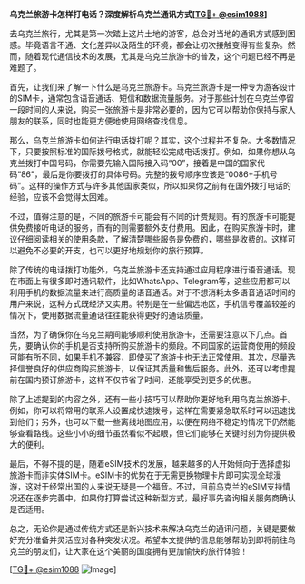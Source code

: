 **乌克兰旅游卡怎样打电话？深度解析乌克兰通讯方式[[TG💪+ @esim1088](https://t.me/s/esim1088)]**

去乌克兰旅行，尤其是第一次踏上这片土地的游客，总会对当地的通讯方式感到困惑。毕竟语言不通、文化差异以及陌生的环境，都会让初次接触变得有些复杂。然而，随着现代通信技术的发展，尤其是乌克兰旅游卡的普及，这个问题已经不再是难题了。

首先，让我们来了解一下什么是乌克兰旅游卡。乌克兰旅游卡是一种专为游客设计的SIM卡，通常包含语音通话、短信和数据流量服务。对于那些计划在乌克兰停留一段时间的人来说，购买一张旅游卡是非常必要的，因为它可以帮助你保持与家人朋友的联系，同时也能更方便地使用网络查找信息。

那么，乌克兰旅游卡如何进行电话拨打呢？其实，这个过程并不复杂。大多数情况下，只要按照标准的国际拨号格式，就能轻松完成电话拨打。例如，如果你想从乌克兰拨打中国号码，你需要先输入国际接入码“00”，接着是中国的国家代码“86”，最后是你要拨打的具体号码。完整的拨号顺序应该是“0086+手机号码”。这样的操作方式与许多其他国家类似，所以如果你之前有在国外拨打电话的经验，应该不会觉得太困难。

不过，值得注意的是，不同的旅游卡可能会有不同的计费规则。有的旅游卡可能提供免费接听电话的服务，而有的则需要额外支付费用。因此，在购买旅游卡时，建议仔细阅读相关的使用条款，了解清楚哪些服务是免费的，哪些是收费的。这样可以避免不必要的开支，也可以更好地规划你的旅行预算。

除了传统的电话拨打功能外，乌克兰旅游卡还支持通过应用程序进行语音通话。现在市面上有很多即时通讯软件，比如WhatsApp、Telegram等，这些应用都可以利用手机的数据流量来进行高质量的语音通话。对于不想消耗太多语音通话时间的用户来说，这种方式既经济又实用。特别是在一些偏远地区，手机信号覆盖较差的情况下，使用数据流量通话往往能获得更好的通话质量。

当然，为了确保你在乌克兰期间能够顺利使用旅游卡，还需要注意以下几点。首先，要确认你的手机是否支持所购买旅游卡的频段。不同国家的运营商使用的频段可能有所不同，如果手机不兼容，即使买了旅游卡也无法正常使用。其次，尽量选择信誉良好的供应商购买旅游卡，以保证其质量和售后服务。此外，还可以考虑提前在国内预订旅游卡，这样不仅节省了时间，还能享受到更多的优惠。

除了上述提到的内容之外，还有一些小技巧可以帮助你更好地利用乌克兰旅游卡。例如，你可以将常用的联系人设置成快速拨号，这样在需要紧急联系时可以迅速找到他们；另外，也可以下载一些离线地图应用，以便在网络不稳定的情况下仍然能够查看路线。这些小小的细节虽然看似不起眼，但它们能够在关键时刻为你提供极大的便利。

最后，不得不提的是，随着eSIM技术的发展，越来越多的人开始倾向于选择虚拟旅游卡而非实体SIM卡。eSIM卡的优势在于无需更换物理卡片即可实现全球漫游，这对于经常出国的人来说无疑是一个福音。不过，目前乌克兰的eSIM支持情况还在逐步完善中，如果你打算尝试这种新型方式，最好事先咨询相关服务商确认是否适用。

总之，无论你是通过传统方式还是新兴技术来解决乌克兰的通讯问题，关键是要做好充分准备并灵活应对各种突发状况。希望本文提供的信息能够帮助到即将前往乌克兰的朋友们，让大家在这个美丽的国度拥有更加愉快的旅行体验！

[[TG💪+ @esim1088](https://t.me/s/esim1088) ![Image](https://i.postimg.cc/4NQfJmqS/Snipaste-2025-05-13-00-14-12.png)]